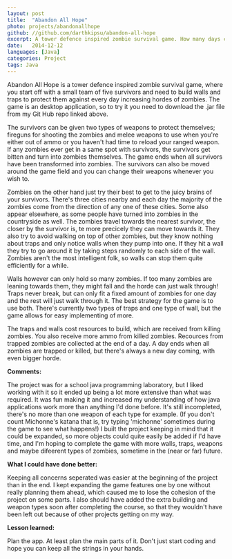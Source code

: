 ```yaml
---
layout: post
title:  "Abandon All Hope"
photo: projects/abandonallhope
github: //github.com/darthkipsu/abandon-all-hope
excerpt: A tower defence inspired zombie survival game. How many days can you survive?
date:   2014-12-12
languages: [Java]
categories: Project
tags: Java
---
```


Abandon All Hope is a tower defence inspired zombie survival game, where you start off with a small team of five survivors and need to build walls and traps to protect them against every day increasing hordes of zombies. The game is an desktop application, so to try it you need to download the .jar file from my Git Hub repo linked above.

The survivors can be given two types of weapons to protect themselves; fireguns for shooting the zombies and melee weapons to use when you're either out of ammo or you haven't had time to reload your ranged weapon. If any zombies ever get in a same spot with survivors, the survivors get bitten and turn into zombies themselves. The game ends when all survivors have been transformed into zombies. The survivors can also be moved around the game field and you can change their weapons whenever you wish to.

Zombies on the other hand just try their best to get to the juicy brains of your survivors. There's three cities nearby and each day the majority of the zombies come from the direction of any one of these cities. Some also appear elsewhere, as some people have turned into zombies in the countryside as well. The zombies travel towards the nearest survivor, the closer by the survivor is, te more precicely they can move towards it. They also try to avoid walking on top of other zombies, but they know nothing about traps and only notice walls when they pump into one. If they hit a wall they try to go around it by taking steps randomly to each side of the wall. Zombies aren't the most intelligent folk, so walls can stop them quite efficiently for a while.

Walls however can only hold so many zombies. If too many zombies are leaning towards them, they might fall and the horde can just walk through! Traps never break, but can only fit a fixed amount of zombies for one day and the rest will just walk through it. The best strategy for the game is to use both. There's currently two types of traps and one type of wall, but the game allows for easy implementing of more.

The traps and walls cost resources to build, which are received from killing zombies. You also receive more ammo from killed zombies. Recources from trapped zombies are collected at the end of a day. A day ends when all zombies are trapped or killed, but there's always a new day coming, with even bigger horde.

**Comments:**

The project was for a school java programming laboratory, but I liked working with it so it ended up being a lot more extensive than what was required. It was fun making it and increased my understanding of how java applications work more than anything I'd done before. It's still incompleted, there's no more than one weapon of each type for example. (If you don't count Michonne's katana that is, try typing 'michonne' sometimes during the game to see what happens!) I built the project keeping in mind that it could be expanded, so more objects could quite easily be added if I'd have time, and I'm hoping to complete the game with more walls, traps, weapons and maybe difeerent types of zombies, sometime in the (near or far) future.

**What I could have done better:**

Keeping all concerns seperated was easier at the beginning of the project than in the end. I kept expanding the game features one by one without really planning them ahead, which caused me to lose the cohesion of the project on some parts. I also should have added the extra building and weapon types soon after completing the course, so that they wouldn't have been left out because of other projects getting on my way.

**Lesson learned:**

Plan the app. At least plan the main parts of it. Don't just start coding and hope you can keep all the strings in your hands.
